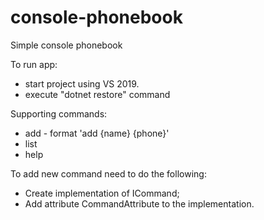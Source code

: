 # console-phonebook
Simple console phonebook

To run app:
 - start project using VS 2019.
 - execute "dotnet restore" command
 
 Supporting commands:
  - add - format 'add {name} {phone}'
  - list
  - help

To add new command need to do the following:
 - Create implementation of ICommand;
 - Add attribute CommandAttribute to the implementation.
